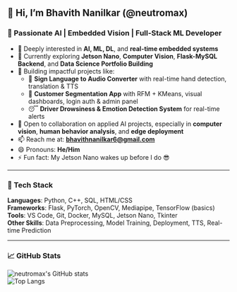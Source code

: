 ## 👋 Hi, I’m Bhavith Nanilkar (@neutromax)

### 🚀 Passionate AI | Embedded Vision | Full-Stack ML Developer

- 👀 Deeply interested in **AI, ML, DL**, and **real-time embedded systems**
- 🌱 Currently exploring **Jetson Nano**, **Computer Vision**, **Flask-MySQL Backend**, and **Data Science Portfolio Building**
- 💼 Building impactful projects like:
  - 🧠 **Sign Language to Audio Converter** with real-time hand detection, translation & TTS
  - 🧮 **Customer Segmentation App** with RFM + KMeans, visual dashboards, login auth & admin panel
  - 😴 **Driver Drowsiness & Emotion Detection System** for real-time alerts
- 💞️ Open to collaboration on applied AI projects, especially in **computer vision**, **human behavior analysis**, and **edge deployment**
- 📫 Reach me at: **bhavithnanilkar6@gmail.com**
- 😄 Pronouns: **He/Him**
- ⚡ Fun fact: My Jetson Nano wakes up before I do 😎

---

### 🧰 Tech Stack

**Languages**: Python, C++, SQL, HTML/CSS  
**Frameworks**: Flask, PyTorch, OpenCV, Mediapipe, TensorFlow (basics)  
**Tools**: VS Code, Git, Docker, MySQL, Jetson Nano, Tkinter  
**Other Skills**: Data Preprocessing, Model Training, Deployment, TTS, Real-time Prediction

---

### 📈 GitHub Stats

![neutromax's GitHub stats](https://github-readme-stats.vercel.app/api?username=neutromax&show_icons=true&theme=radical)  
![Top Langs](https://github-readme-stats.vercel.app/api/top-langs/?username=neutromax&layout=compact&theme=radical)
